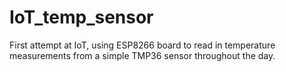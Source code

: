 # IoT_temp_sensor
First attempt at IoT, using ESP8266 board to read in temperature measurements from a simple TMP36 sensor throughout the day.
